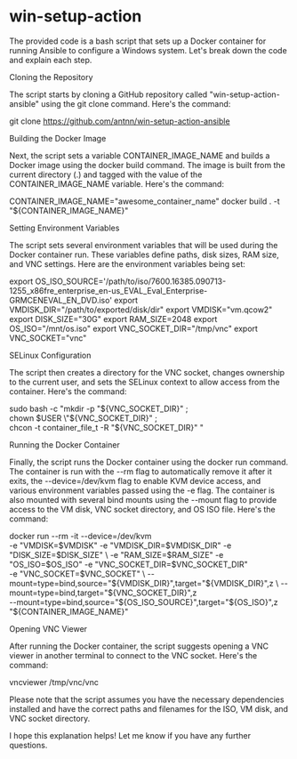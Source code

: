 # win-setup-action

The provided code is a bash script that sets up a Docker container for running Ansible to configure a Windows system. Let's break down the code and explain each step.

Cloning the Repository

The script starts by cloning a GitHub repository called "win-setup-action-ansible" using the git clone command. Here's the command:

git clone https://github.com/antnn/win-setup-action-ansible


Building the Docker Image

Next, the script sets a variable CONTAINER_IMAGE_NAME and builds a Docker image using the docker build command. The image is built from the current directory (.) and tagged with the value of the CONTAINER_IMAGE_NAME variable. Here's the command:

CONTAINER_IMAGE_NAME="awesome_container_name"
docker build . -t "${CONTAINER_IMAGE_NAME}"


Setting Environment Variables

The script sets several environment variables that will be used during the Docker container run. These variables define paths, disk sizes, RAM size, and VNC settings. Here are the environment variables being set:

export OS_ISO_SOURCE='/path/to/iso/7600.16385.090713-1255_x86fre_enterprise_en-us_EVAL_Eval_Enterprise-GRMCENEVAL_EN_DVD.iso'
export VMDISK_DIR="/path/to/exported/disk/dir"
export VMDISK="vm.qcow2"
export DISK_SIZE="30G"
export RAM_SIZE=2048
export OS_ISO="/mnt/os.iso"
export VNC_SOCKET_DIR="/tmp/vnc"
export VNC_SOCKET="vnc"


SELinux Configuration

The script then creates a directory for the VNC socket, changes ownership to the current user, and sets the SELinux context to allow access from the container. Here's the command:

sudo bash -c "mkdir -p \"${VNC_SOCKET_DIR}\" ;  \
			chown $USER \"${VNC_SOCKET_DIR}\"  ;  \
			chcon -t container_file_t  -R  \"${VNC_SOCKET_DIR}\" "


Running the Docker Container

Finally, the script runs the Docker container using the docker run command. The container is run with the --rm flag to automatically remove it after it exits, the --device=/dev/kvm flag to enable KVM device access, and various environment variables passed using the -e flag. The container is also mounted with several bind mounts using the --mount flag to provide access to the VM disk, VNC socket directory, and OS ISO file. Here's the command:

docker run --rm -it --device=/dev/kvm  \
    -e "VMDISK=$VMDISK" -e "VMDISK_DIR=$VMDISK_DIR" -e "DISK_SIZE=$DISK_SIZE" \
    -e "RAM_SIZE=$RAM_SIZE" -e "OS_ISO=$OS_ISO"  -e "VNC_SOCKET_DIR=$VNC_SOCKET_DIR" \
    -e "VNC_SOCKET=$VNC_SOCKET" \
    --mount=type=bind,source="${VMDISK_DIR}",target="${VMDISK_DIR}",z \
    --mount=type=bind,target="${VNC_SOCKET_DIR}",z \
    --mount=type=bind,source="${OS_ISO_SOURCE}",target="${OS_ISO}",z "${CONTAINER_IMAGE_NAME}"


Opening VNC Viewer

After running the Docker container, the script suggests opening a VNC viewer in another terminal to connect to the VNC socket. Here's the command:

vncviewer /tmp/vnc/vnc


Please note that the script assumes you have the necessary dependencies installed and have the correct paths and filenames for the ISO, VM disk, and VNC socket directory.

I hope this explanation helps! Let me know if you have any further questions.
